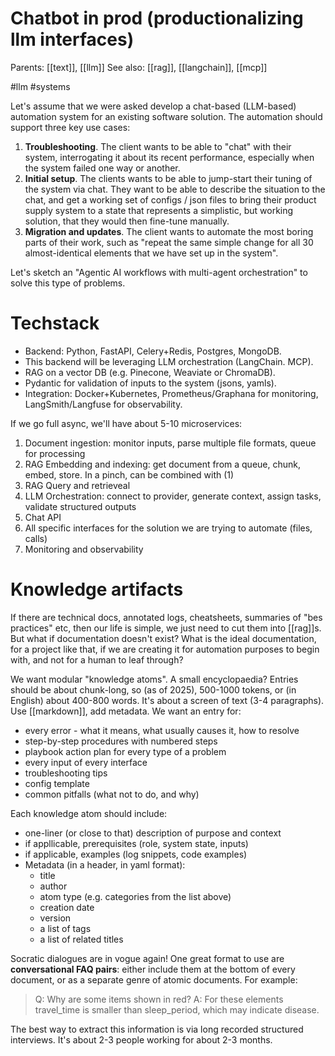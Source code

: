 # Chatbot in prod (productionalizing llm interfaces)

Parents: [[text]], [[llm]]
See also: [[rag]], [[langchain]], [[mcp]]

#llm #systems


Let's assume that we were asked develop a chat-based (LLM-based) automation system for an existing software solution. The automation should support three key use cases:

1. **Troubleshooting**. The client wants to be able to "chat" with their system, interrogating it about its recent performance, especially when the system failed one way or another.
2. **Initial setup**. The clients wants to be able to jump-start their tuning of the system via chat. They want to be able to describe the situation to the chat, and get a working set of configs / json files to bring their product supply system to a state that represents a simplistic, but working solution, that they would then fine-tune manually.
3. **Migration and updates**. The client wants to automate the most boring parts of their work, such as "repeat the same simple change for all 30 almost-identical elements that we have set up in the system".

Let's sketch an "Agentic AI workflows with multi-agent orchestration" to solve this type of problems.

# Techstack

* Backend: Python, FastAPI, Celery+Redis, Postgres, MongoDB.
* This backend will be leveraging LLM orchestration (LangChain. MCP).
* RAG on a vector DB (e.g. Pinecone, Weaviate or ChromaDB).
* Pydantic for validation of inputs to the system (jsons, yamls).
* Integration: Docker+Kubernetes, Prometheus/Graphana for monitoring, LangSmith/Langfuse for observability.

If we go full async, we'll have about 5-10 microservices:

1. Document ingestion: monitor inputs, parse multiple file formats, queue for processing
2. RAG Embedding and indexing: get document from a queue, chunk, embed, store. In a pinch, can be combined with (1)
3. RAG Query and retrieveal
4. LLM Orchestration: connect to provider, generate context, assign tasks, validate structured outputs
5. Chat API
6. All specific interfaces for the solution we are trying to automate (files, calls)
7. Monitoring and observability

# Knowledge artifacts

If there are technical docs, annotated logs, cheatsheets, summaries of "bes practices" etc, then our life is simple, we just need to cut them into [[rag]]s. But what if documentation doesn't exist? What is the ideal documentation, for a project like that, if we are creating it for automation purposes to begin with, and not for a human to leaf through?

We want modular "knowledge atoms". A small encyclopaedia? Entries should be about chunk-long, so (as of 2025), 500-1000 tokens, or (in English) about 400-800 words. It's about a screen of text (3-4 paragraphs). Use [[markdown]], add metadata. We want an entry for:

* every error - what it means, what usually causes it, how to resolve
* step-by-step procedures with numbered steps
* playbook action plan  for every type of a problem
* every input of every interface
* troubleshooting tips
* config template
* common pitfalls (what not to do, and why)

Each knowledge atom should include:
* one-liner (or close to that) description of purpose and context
* if appllicable, prerequisites (role, system state, inputs)
* if applicable, examples (log snippets, code examples)
* Metadata (in a header, in yaml format):
  * title
  * author
  * atom type (e.g. categories from the list above)
  * creation date
  * version
  * a list of tags
  * a list of related titles

Socratic dialogues are in vogue again! One great format to use are **conversational FAQ pairs**: either include them at the bottom of every document, or as a separate genre of atomic documents. For example:
> Q: Why are some items shown in red?
> A: For these elements travel_time is smaller than sleep_period, which may indicate disease.

The best way to extract this information is via long recorded structured interviews. It's about 2-3 people working for about 2-3 months.